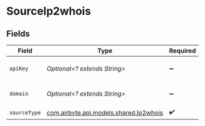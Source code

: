 # SourceIp2whois


## Fields

| Field                                                                         | Type                                                                          | Required                                                                      | Description                                                                   | Example                                                                       |
| ----------------------------------------------------------------------------- | ----------------------------------------------------------------------------- | ----------------------------------------------------------------------------- | ----------------------------------------------------------------------------- | ----------------------------------------------------------------------------- |
| `apiKey`                                                                      | *Optional<? extends String>*                                                  | :heavy_minus_sign:                                                            | Your API Key. See <a href="https://www.ip2whois.com/developers-api">here</a>. |                                                                               |
| `domain`                                                                      | *Optional<? extends String>*                                                  | :heavy_minus_sign:                                                            | Domain name. See <a href="https://www.ip2whois.com/developers-api">here</a>.  | www.google.com                                                                |
| `sourceType`                                                                  | [com.airbyte.api.models.shared.Ip2whois](../../models/shared/Ip2whois.md)     | :heavy_check_mark:                                                            | N/A                                                                           |                                                                               |